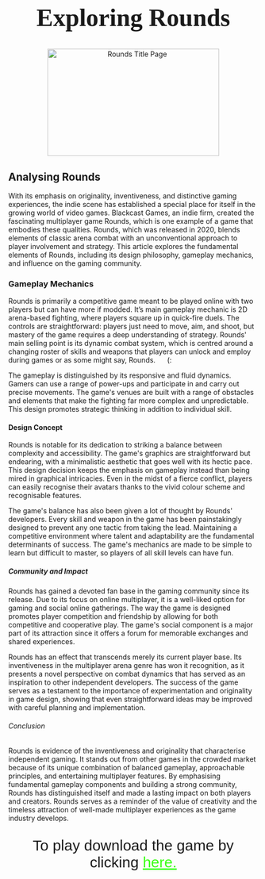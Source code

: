<h1 style="font-family:Lucida Handwriting;font-size:50px;" align="center">Exploring Rounds</h1>
<p align="center">
<a href="https://github.com/Sites-Of-A-Gamer/Rounds/blob/main/README.md"> <img src="https://shared.akamai.steamstatic.com/store_item_assets/steam/apps/1557740/header.jpg?t=1708524608" alt="Rounds Title Page" class="center" width="346.944444443" height="216.666666667" /></a>
</p>
<h2>Analysing Rounds</h2>
<p>With its emphasis on originality, inventiveness, and distinctive gaming experiences, the indie scene has established a special place for itself in the growing world of video games. Blackcast Games, an indie firm, created the fascinating multiplayer game Rounds, which is one example of a game that embodies these qualities. Rounds, which was released in 2020, blends elements of classic arena combat with an unconventional approach to player involvement and strategy. This article explores the fundamental elements of Rounds, including its design philosophy, gameplay mechanics, and influence on the gaming community.</p>
<h3>Gameplay Mechanics</h3>
<p>Rounds is primarily a competitive game meant to be played online with two players but can have more if modded. It’s main gameplay mechanic is 2D arena-based fighting, where players square up in quick-fire duels. The controls are straightforward: players just need to move, aim, and shoot, but mastery of the game requires a deep understanding of strategy. Rounds' main selling point is its dynamic combat system, which is centred around a changing roster of skills and weapons that players can unlock and employ during games or as some might say, Rounds.      (:</p>

The gameplay is distinguished by its responsive and fluid dynamics. Gamers can use a range of power-ups and participate in and carry out precise movements. The game's venues are built with a range of obstacles and elements that make the fighting far more complex and unpredictable. This design promotes strategic thinking in addition to individual skill.
<h4>Design Concept</h4>
<p>Rounds is notable for its dedication to striking a balance between complexity and accessibility. The game's graphics are straightforward but endearing, with a minimalistic aesthetic that goes well with its hectic pace. This design decision keeps the emphasis on gameplay instead than being mired in graphical intricacies. Even in the midst of a fierce conflict, players can easily recognise their avatars thanks to the vivid colour scheme and recognisable features.

The game's balance has also been given a lot of thought by Rounds' developers. Every skill and weapon in the game has been painstakingly designed to prevent any one tactic from taking the lead. Maintaining a competitive environment where talent and adaptability are the fundamental determinants of success. The game's mechanics are made to be simple to learn but difficult to master, so players of all skill levels can have fun.</p>
<h5>Community and Impact</h5>
<p>Rounds has gained a devoted fan base in the gaming community since its release. Due to its focus on online multiplayer, it is a well-liked option for gaming and social online gatherings. The way the game is designed promotes player competition and friendship by allowing for both competitive and cooperative play. The game's social component is a major part of its attraction since it offers a forum for memorable exchanges and shared experiences.

Rounds has an effect that transcends merely its current player base. Its inventiveness in the multiplayer arena genre has won it recognition, as it presents a novel perspective on combat dynamics that has served as an inspiration to other independent developers. The success of the game serves as a testament to the importance of experimentation and originality in game design, showing that even straightforward ideas may be improved with careful planning and implementation.</p>
<h6>Conclusion</h6>
<p>Rounds is evidence of the inventiveness and originality that characterise independent gaming. It stands out from other games in the crowded market because of its unique combination of balanced gameplay, approachable principles, and entertaining multiplayer features. By emphasising fundamental gameplay components and building a strong community, Rounds has distinguished itself and made a lasting impact on both players and creators. Rounds serves as a reminder of the value of creativity and the timeless attraction of well-made multiplayer experiences as the game industry develops.</p>
<p style="font-family:Arial;font-size:30px;" align="center">To play download the game by clicking <a href="https://www.google.com/url?sa=t&source=web&rct=j&opi=89978449&url=https://store.steampowered.com/app/1557740/ROUNDS/&ved=2ahUKEwjEw9ih6OKHAxVGp1YBHS4fIp8QFnoECAgQAQ&usg=AOvVaw39OXOa-8evSqiidZpH_crd"style="color:#39FF14;">here.</a></p>
